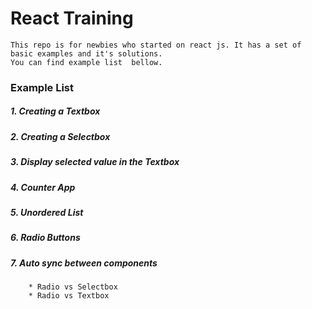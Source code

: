 # React Training
	This repo is for newbies who started on react js. It has a set of basic examples and it's solutions.
	You can find example list  bellow. 


### 	Example List

##### 1. Creating a Textbox
##### 2. Creating a Selectbox
##### 3. Display selected value in the Textbox
##### 4. Counter App
##### 5. Unordered List
##### 6. Radio Buttons
##### 7. Auto sync  between components
	    * Radio vs Selectbox 
	    * Radio vs Textbox